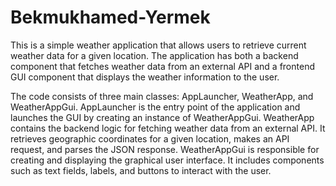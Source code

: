 # Bekmukhamed-Yermek


This is a simple weather application that allows users to retrieve current weather data for a given location. The application has both a backend component that fetches weather data from an external API and a frontend GUI component that displays the weather information to the user.


The code consists of three main classes: AppLauncher, WeatherApp, and WeatherAppGui.
AppLauncher is the entry point of the application and launches the GUI by creating an instance of WeatherAppGui.
WeatherApp contains the backend logic for fetching weather data from an external API. It retrieves geographic coordinates for a given location, makes an API request, and parses the JSON response.
WeatherAppGui is responsible for creating and displaying the graphical user interface. It includes components such as text fields, labels, and buttons to interact with the user.
